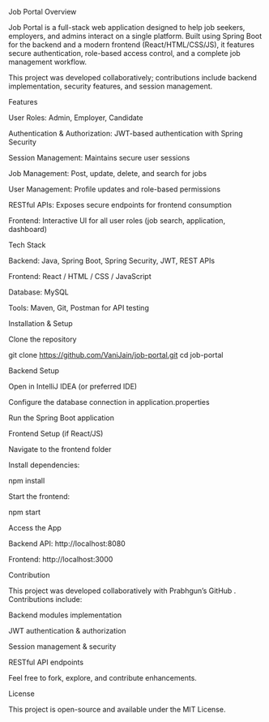 Job Portal
Overview

Job Portal is a full-stack web application designed to help job seekers, employers, and admins interact on a single platform. Built using Spring Boot for the backend and a modern frontend (React/HTML/CSS/JS), it features secure authentication, role-based access control, and a complete job management workflow.

This project was developed collaboratively; contributions include backend implementation, security features, and session management.

Features

User Roles: Admin, Employer, Candidate

Authentication & Authorization: JWT-based authentication with Spring Security

Session Management: Maintains secure user sessions

Job Management: Post, update, delete, and search for jobs

User Management: Profile updates and role-based permissions

RESTful APIs: Exposes secure endpoints for frontend consumption

Frontend: Interactive UI for all user roles (job search, application, dashboard)

Tech Stack

Backend: Java, Spring Boot, Spring Security, JWT, REST APIs

Frontend: React / HTML / CSS / JavaScript 

Database: MySQL 

Tools: Maven, Git, Postman for API testing

Installation & Setup

Clone the repository

git clone https://github.com/VaniJain/job-portal.git
cd job-portal


Backend Setup

Open in IntelliJ IDEA (or preferred IDE)

Configure the database connection in application.properties

Run the Spring Boot application

Frontend Setup (if React/JS)

Navigate to the frontend folder

Install dependencies:

npm install


Start the frontend:

npm start


Access the App

Backend API: http://localhost:8080

Frontend: http://localhost:3000

Contribution

This project was developed collaboratively with Prabhgun’s GitHub
. Contributions include:

Backend modules implementation

JWT authentication & authorization

Session management & security

RESTful API endpoints

Feel free to fork, explore, and contribute enhancements.

License

This project is open-source and available under the MIT License.
